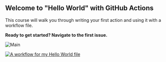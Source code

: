 ## Welcome to "Hello World" with GitHub Actions

This course will walk you through writing your first action and using it with a workflow file. 

**Ready to get started? Navigate to the first issue.**

![Main](https://github.com/atef-aziz-eg/hello-github-actions/actions/workflows/main.yml/badge.svg?branch=main)

[![A workflow for my Hello World file](https://github.com/atef-aziz-eg/hello-github-actions/actions/workflows/main.yml/badge.svg?branch=main)](https://github.com/atef-aziz-eg/hello-github-actions/actions/workflows/main.yml)
